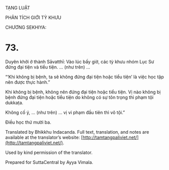  

TẠNG LUẬT

PHÂN TÍCH GIỚI TỲ KHƯU

CHƯƠNG SEKHIYA:

# 73.

Duyên khởi ở thành Sāvatthī: Vào lúc bấy giờ, các tỳ khưu nhóm Lục Sư đứng đại tiện và tiểu tiện. … (như trên) …

“‘Khi không bị bệnh, ta sẽ không đứng đại tiện hoặc tiểu tiện’ là việc học tập nên được thực hành.”

Khi không bị bệnh, không nên đứng đại tiện hoặc tiểu tiện. Vị nào không bị bệnh đứng đại tiện hoặc tiểu tiện do không có sự tôn trọng thì phạm tội dukkaṭa.

Không cố ý, … (như trên) … vị vi phạm đầu tiên thì vô tội.”

Điều học thứ mười ba.

Translated by Bhikkhu Indacanda. Full text, translation, and notes are available at the translator’s website: [http://tamtangpaliviet.net/](http://tamtangpaliviet.net/).

Used by kind permission of the translator.

Prepared for SuttaCentral by Ayya Vimala.